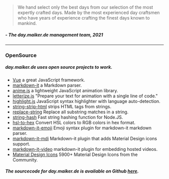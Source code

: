 > We hand select only the best days from our selection of the most expertly crafted days. Made by the most experienced day craftsmen who have years of experience crafting the finest days known to mankind.

##### \- The day.maiker.de management team, 2021

---

### OpenSource
##### day.maiker.de uses open source projects to work.

- [Vue](https://vuejs.org/) a great JavaScript framework.
- [markdown-it](https://github.com/markdown-it/markdown-it) a Markdown parser.
- [anime.js](https://animejs.com/) a lightweight JavaScript animation library.
- [letterize.js](http://letterizejs.com/) "Prepare your text for animation with a single line of code."
- [highlight.js](https://github.com/highlightjs/highlight.js) JavaScript syntax highlighter with language auto-detection.
- [string-strip-html](https://www.npmjs.com/package/string-strip-html) strips HTML tags from strings. 
- [replace-string](https://github.com/sindresorhus/replace-string) Replace all substring matches in a string.
- [string-hash](https://github.com/darkskyapp/string-hash) Fast string hashing function for Node.JS.
- [hsl-to-hex](https://github.com/davidmarkclements/hsl-to-hex) Convert HSL colors to RGB colors in hex format.
- [markdown-it-emoji](https://github.com/markdown-it/markdown-it-emoji) Emoji syntax plugin for markdown-it markdown parser.
- [markdown-it-mdi](https://github.com/syarul/markdown-it-mdi#readme) Markdown-it plugin that adds Material Design icons support.
- [markdown-it-video](https://github.com/CenterForOpenScience/markdown-it-video) markdown-it plugin for embedding hosted videos.
- [Material Design Icons](https://materialdesignicons.com/) 5900+ Material Design Icons from the Community.

##### The sourcecode for day.maiker.de is available on Github [here](https://github.com/mymakerofficial/what-day-is-it).